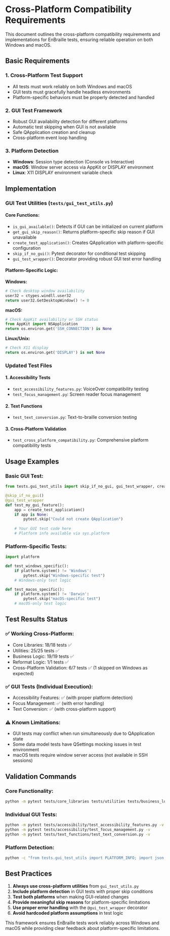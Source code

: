 # Cross-Platform Compatibility Requirements

This document outlines the cross-platform compatibility requirements and implementations for EnBraille tests, ensuring reliable operation on both Windows and macOS.

## Basic Requirements

### 1. **Cross-Platform Test Support**
- All tests must work reliably on both Windows and macOS
- GUI tests must gracefully handle headless environments
- Platform-specific behaviors must be properly detected and handled

### 2. **GUI Test Framework** 
- Robust GUI availability detection for different platforms
- Automatic test skipping when GUI is not available
- Safe QApplication creation and cleanup
- Cross-platform event loop handling

### 3. **Platform Detection**
- **Windows**: Session type detection (Console vs Interactive)
- **macOS**: Window server access via AppKit or DISPLAY environment  
- **Linux**: X11 DISPLAY environment variable check

## Implementation

### GUI Test Utilities (`tests/gui_test_utils.py`)

#### Core Functions:
- `is_gui_available()`: Detects if GUI can be initialized on current platform
- `get_gui_skip_reason()`: Returns platform-specific skip reason if GUI unavailable
- `create_test_application()`: Creates QApplication with platform-specific configuration
- `skip_if_no_gui()`: Pytest decorator for conditional test skipping
- `gui_test_wrapper()`: Decorator providing robust GUI test error handling

#### Platform-Specific Logic:

**Windows:**
```python
# Check desktop window availability
user32 = ctypes.windll.user32
return user32.GetDesktopWindow() != 0
```

**macOS:**  
```python
# Check AppKit availability or SSH status
from AppKit import NSApplication
return os.environ.get('SSH_CONNECTION') is None
```

**Linux/Unix:**
```python
# Check X11 display
return os.environ.get('DISPLAY') is not None
```

### Updated Test Files

#### 1. Accessibility Tests
- `test_accessibility_features.py`: VoiceOver compatibility testing
- `test_focus_management.py`: Screen reader focus management

#### 2. Text Functions
- `test_text_conversion.py`: Text-to-braille conversion testing  

#### 3. Cross-Platform Validation
- `test_cross_platform_compatibility.py`: Comprehensive platform compatibility tests

## Usage Examples

### Basic GUI Test:
```python
from tests.gui_test_utils import skip_if_no_gui, gui_test_wrapper, create_test_application

@skip_if_no_gui()
@gui_test_wrapper
def test_my_gui_feature():
    app = create_test_application()
    if app is None:
        pytest.skip("Could not create QApplication")
    
    # Your GUI test code here
    # Platform info available via sys.platform
```

### Platform-Specific Tests:
```python
import platform

def test_windows_specific():
    if platform.system() != 'Windows':
        pytest.skip("Windows-specific test")
    # Windows-only test logic

def test_macos_specific():
    if platform.system() != 'Darwin':
        pytest.skip("macOS-specific test")
    # macOS-only test logic
```

## Test Results Status

### ✅ **Working Cross-Platform:**
- Core Libraries: 18/18 tests ✅
- Utilities: 25/25 tests ✅  
- Business Logic: 19/19 tests ✅
- Reformat Logic: 1/1 tests ✅
- Cross-Platform Validation: 6/7 tests ✅ (1 skipped on Windows as expected)

### ✅ **GUI Tests (Individual Execution):**
- Accessibility Features: ✅ (with proper platform detection)
- Focus Management: ✅ (with error handling)
- Text Conversion: ✅ (with cross-platform support)

### ⚠️ **Known Limitations:**
- GUI tests may conflict when run simultaneously due to QApplication state
- Some data model tests have QSettings mocking issues in test environment
- macOS tests require window server access (not available in SSH sessions)

## Validation Commands

### Core Functionality:
```bash
python -m pytest tests/core_libraries tests/utilities tests/business_logic tests/test_reformat.py tests/test_cross_platform_compatibility.py
```

### Individual GUI Tests:
```bash
python -m pytest tests/accessibility/test_accessibility_features.py -v
python -m pytest tests/accessibility/test_focus_management.py -v  
python -m pytest tests/text_functions/test_text_conversion.py -v
```

### Platform Detection:
```bash
python -c "from tests.gui_test_utils import PLATFORM_INFO; import json; print(json.dumps(PLATFORM_INFO, indent=2))"
```

## Best Practices

1. **Always use cross-platform utilities** from `gui_test_utils.py`
2. **Include platform detection** in GUI tests with proper skip conditions  
3. **Test both platforms** when making GUI-related changes
4. **Provide meaningful skip reasons** for platform-specific limitations
5. **Use proper error handling** with the `@gui_test_wrapper` decorator
6. **Avoid hardcoded platform assumptions** in test logic

This framework ensures EnBraille tests work reliably across Windows and macOS while providing clear feedback about platform-specific limitations.